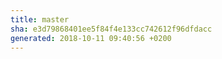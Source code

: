 ```yaml
---
title: master
sha: e3d79868401ee5f84f4e133cc742612f96dfdacc
generated: 2018-10-11 09:40:56 +0200
---
```

